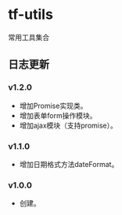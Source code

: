 # tf-utils
常用工具集合

## 日志更新

### v1.2.0
- 增加Promise实现类。
- 增加表单form操作模块。
- 增加ajax模块（支持promise）。

### v1.1.0
- 增加日期格式方法dateFormat。

### v1.0.0
- 创建。